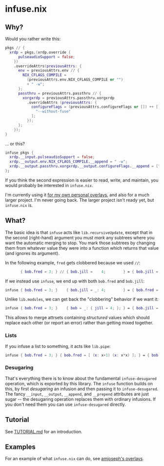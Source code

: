 # infuse.nix

## Why?

Would you rather write this:

```nix
pkgs // {
  xrdp = pkgs.(xrdp.override {
      pulseaudioSupport = false;
    })
    .overrideAttrs(previousAttrs: {
      env = previousAttrs.env // {
        NIX_CFLAGS_COMPILE =
          (previousAttrs.env.NIX_CFLAGS_COMPILE or "")
          + " -w";
      };
      passthru = previousAttrs.passthru // {
        xorgxrdp = previousAttrs.passthru.xorgxrdp
          .overrideAttrs (previousAttrs: {
            configureFlags = (previousAttrs.configureFlags or []) ++ [
              "--without-fuse"
            ];
          });
      };
    });
}
```

... or this?

```nix
infuse pkgs {
  xrdp.__input.pulseaudioSupport = false;
  xrdp.__output.env.NIX_CFLAGS_COMPILE.__append = " -w";
  xrdp.__output.passthru.xorgxrdp.__output.configureFlags.__append = ["--without-fuse"];
};
```

If you think the second expression is easier to read, write, and maintain, you
would probably be interested in `infuse.nix`.

I'm currently using it [for my own personal overlays](example.md), and also for a much larger
project.  I'm never going back.  The larger project isn't ready yet, but
`infuse.nix` is.

## What?

The basic idea is that `infuse` acts like `lib.recursiveUpdate`, except that in
the second (right-hand) argument you must *mark* any subtrees where you want the
automatic merging to stop.  You mark those subtrees by changing them from
whatever value they were into a function which returns that value (and ignores
its argument).

In the following example, `fred` gets clobbered because we used `//`:

```nix
       { bob.fred = 3; } // { bob.jill =    4;        } = { bob.jill = 4; }
```

If we instead use `infuse`, we end up with both `bob.fred` and `bob.jill`:

```nix
infuse { bob.fred = 3; }    { bob.jill = _: 4;        } = { bob.fred = 3; bob.jill = 4; }
```

Unlike `lib.modules`, we can get back the "clobbering" behavior if we want it:

```nix
infuse { bob.fred = 3; }    { bob = _: { jill = 4; }; } = { bob.jill = 4; }
```

This allows to merge attrsets containing *structured* values which should
replace each other (or report an error) rather than getting mixed together.

### Lists

If you infuse a list to something, it acts like `lib.pipe`:

```nix
infuse { bob.fred = 3; } { bob.fred = [ (x: x+1) (x: x*x) ]; } = { bob.fred = 16; }
```

### Desugaring

That's everything there is to know about the fundamental `infuse-desugared`
operation, which is exported by this library.  The `infuse` function builds on
this, by first *desugaring* an infusion and then passing it to
`infuse-desugared`.  The fancy `__input`, `__output`, `__append`, and
`__prepend` attributes are just sugar -- the desugaring operation replaces them
with ordinary infusions.  If you don't need them you can use `infuse-desugared`
directly.

## Tutorial

See [TUTORIAL.md](TUTORIAL.md) for an introduction.

## Examples

For an example of what `infuse.nix` can do, see [amjoseph's overlays](example.md).

